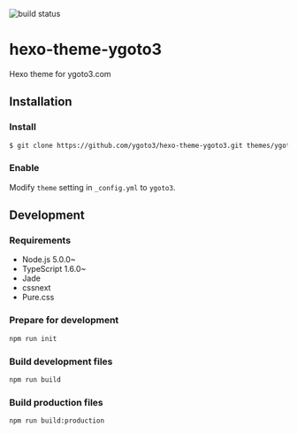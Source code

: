 ![build status](https://circleci.com/gh/ygoto3/hexo-theme-ygoto3.svg?style=shield&circle-token=5cd01f6c1e85131e452566a298642b36a8090dd1)

# hexo-theme-ygoto3

Hexo theme for ygoto3.com

## Installation

### Install

``` bash
$ git clone https://github.com/ygoto3/hexo-theme-ygoto3.git themes/ygoto3
```

### Enable

Modify `theme` setting in `_config.yml` to `ygoto3`.

## Development

### Requirements

* Node.js 5.0.0~
* TypeScript 1.6.0~
* Jade
* cssnext
* Pure.css

### Prepare for development

``` bash
npm run init
```

### Build development files

``` bash
npm run build
```

### Build production files

``` bash
npm run build:production
```

